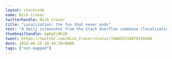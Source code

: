 ```yaml
---
layout: stackcode
name: Nick Craver
twitterhandle: Nick_Craver
title: "Localization: the fun that never ends"
text: "A daily screenshot from the Stack Overflow codebase (localization: the fun that never ends). "
thumbnailhandle: mpKgVjWh2B
tweet: https://twitter.com/Nick_Craver/status/746655334870159360
date: 2016-06-25 10:44:38+0000
tags: ["not-mapped"]
---
```

